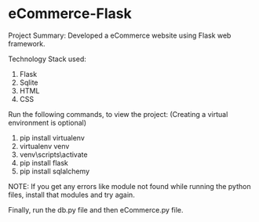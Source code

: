 # eCommerce-Flask
Project Summary: Developed a eCommerce website using Flask web framework.

Technology Stack used:
1. Flask
2. Sqlite
3. HTML
4. CSS

Run the following commands, to view the project:
(Creating a virtual environment is optional)
1. pip install virtualenv
2. virtualenv venv
3. venv\scripts\activate
4. pip install flask
5. pip install sqlalchemy

NOTE: If you get any errors like module not found while running the python files, install that modules and try again.

Finally, run the db.py file and then eCommerce.py file.



